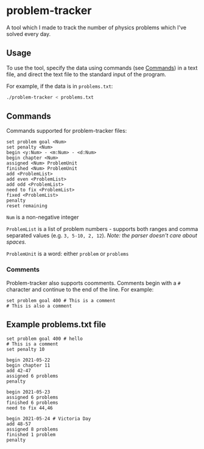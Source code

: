 # problem-tracker

A tool which I made to track the number of physics problems which I've solved every day.

## Usage

To use the tool, specify the data using commands (see [Commands](#commands)) in a text file, and direct the text file to the standard input of the program.

For example, if the data is in `problems.txt`:

```bash
./problem-tracker < problems.txt
```

## Commands

Commands supported for problem-tracker files:

```
set problem goal <Num>
set penalty <Num>
begin <y:Num> - <m:Num> - <d:Num>
begin chapter <Num>
assigned <Num> ProblemUnit
finished <Num> ProblemUnit
add <ProblemList>
add even <ProblemList>
add odd <ProblemList>
need to fix <ProblemList>
fixed <ProblemList>
penalty
reset remaining
```

`Num` is a non-negative integer

`ProblemList` is a list of problem numbers - supports both ranges and comma separated values (e.g. `3, 5-10, 2, 12`). *Note: the parser doesn't care about spaces.*

`ProblemUnit` is a word: either `problem` or `problems`

### Comments

Problem-tracker also supports coomments. Comments begin with a `#` character and continue to the end of the line. For example:

```
set problem goal 400 # This is a comment
# This is also a comment
```

## Example problems.txt file

```
set problem goal 400 # hello
# This is a comment
set penalty 10

begin 2021-05-22
begin chapter 11
add 42-47
assigned 6 problems
penalty

begin 2021-05-23
assigned 6 problems
finished 6 problems
need to fix 44,46

begin 2021-05-24 # Victoria Day
add 48-57
assigned 8 problems
finished 1 problem
penalty
```
